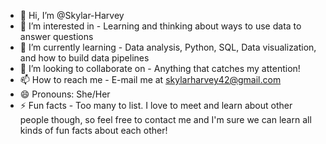 - 👋 Hi, I’m @Skylar-Harvey
- 👀 I’m interested in - Learning and thinking about ways to use data to answer questions
- 🌱 I’m currently learning - Data analysis, Python, SQL, Data visualization, and how to build data pipelines
- 💞️ I’m looking to collaborate on - Anything that catches my attention!
- 📫 How to reach me - E-mail me at skylarharvey42@gmail.com
- 😄 Pronouns: She/Her
- ⚡ Fun facts - Too many to list. I love to meet and learn about other people though, so feel free to contact me and I'm sure we can learn all kinds of fun facts about each other!

<!---
Skylar-Harvey/Skylar-Harvey is a ✨ special ✨ repository because its `README.md` (this file) appears on your GitHub profile.
You can click the Preview link to take a look at your changes.
--->
